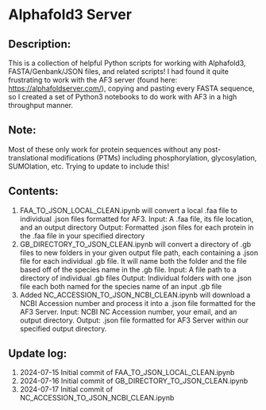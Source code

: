 # Alphafold3 Server

## Description:
This is a collection of helpful Python scripts for working with Alphafold3, FASTA/Genbank/JSON files, and related scripts! I had found it quite frustrating to work with the AF3 server (found here: https://alphafoldserver.com/), copying and pasting every FASTA sequence, so I created a set of Python3 notebooks to do work with AF3 in a high throughput manner. 

## Note:
Most of these only work for protein sequences without any post-translational modifications (PTMs) including phosphorylation, glycosylation, SUMOlation, etc. Trying to update to include this!

## Contents:
1. FAA_TO_JSON_LOCAL_CLEAN.ipynb will convert a local .faa file to individual .json files formatted for AF3.
   Input: A .faa file, its file location, and an output directory
   Output: Formatted .json files for each protein in the .faa file in your specified directory
2. GB_DIRECTORY_TO_JSON_CLEAN.ipynb will convert a directory of .gb files to new folders in your given output file       path, each containing a .json file for each individual .gb file. It will name both the folder and the file based      off of the species name in the .gb file.
   Input: A file path to a directory of individual .gb files
   Output: Individual folders with one .json file each both named for the species name of an input .gb file
3. Added NC_ACCESSION_TO_JSON_NCBI_CLEAN.ipynb will download a NCBI Accession number and process it into a .json file    formatted for the AF3 Server.
   Input: NCBI NC Accession number, your email, and an output directory.
   Output: .json file formatted for AF3 Server within our specified output directory.

## Update log:
1. 2024-07-15 Initial commit of FAA_TO_JSON_LOCAL_CLEAN.ipynb
2. 2024-07-16 Initial commit of GB_DIRECTORY_TO_JSON_CLEAN.ipynb
3. 2024-07-17 Initial commit of NC_ACCESSION_TO_JSON_NCBI_CLEAN.ipynb
